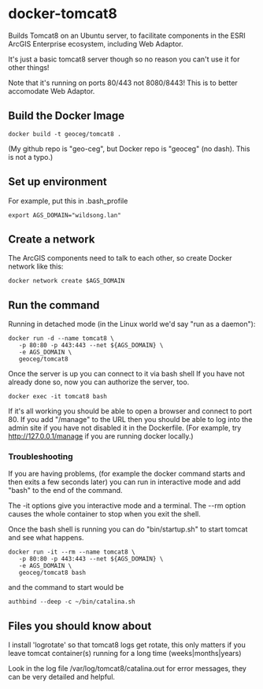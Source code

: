# docker-tomcat8
Builds Tomcat8 on an Ubuntu server, to facilitate
components in the ESRI ArcGIS Enterprise ecosystem,
including Web Adaptor.

It's just a basic tomcat8 server though so no reason you can't use it for other things!

Note that it's running on ports 80/443 not 8080/8443! This is to better accomodate Web Adaptor.

## Build the Docker Image

    docker build -t geoceg/tomcat8 .

(My github repo is "geo-ceg", but Docker repo is "geoceg" (no dash). This is not a typo.)

## Set up environment

For example, put this in .bash_profile

    export AGS_DOMAIN="wildsong.lan"

## Create a network

The ArcGIS components need to talk to each other, so create Docker network like this:

    docker network create $AGS_DOMAIN

## Run the command

Running in detached mode (in the Linux world we'd say "run as a daemon"):

    docker run -d --name tomcat8 \
       -p 80:80 -p 443:443 --net ${AGS_DOMAIN} \
       -e AGS_DOMAIN \
       geoceg/tomcat8

Once the server is up you can connect to it via bash shell
If you have not already done so, now you can authorize the server, too.

    docker exec -it tomcat8 bash 

If it's all working you should be able to open a browser and connect
to port 80.  If you add "/manage" to the URL then you should be able
to log into the admin site if you have not disabled it in the
Dockerfile. (For example, try http://127.0.0.1/manage if you are running
docker locally.)

### Troubleshooting

If you are having problems, (for example the docker command starts and
then exits a few seconds later) you can run in interactive mode
and add "bash" to the end of the command.

The -it options give you interactive mode and a terminal. The --rm option
causes the whole container to stop when you exit the shell.

Once the bash shell is running you can do "bin/startup.sh" to start tomcat
and see what happens.

    docker run -it --rm --name tomcat8 \
       -p 80:80 -p 443:443 --net ${AGS_DOMAIN} \
       -e AGS_DOMAIN \
       geoceg/tomcat8 bash

and the command to start would be

    authbind --deep -c ~/bin/catalina.sh

## Files you should know about

I install 'logrotate' so that tomcat8 logs get rotate, this only
matters if you leave tomcat container(s) running for a long time
(weeks|months|years)

Look in the log file /var/log/tomcat8/catalina.out for error messages, 
they can be very detailed and helpful.


